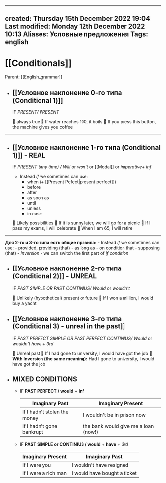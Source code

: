 
---
created: Thursday 15th December 2022 19:04
Last modified: Monday 12th December 2022 10:13
Aliases: Условные предложения
Tags: english
---

# [[Conditionals]]

Parent: [[English_grammar]]


 
- ## [[Условное наклонение 0-го типа (Conditional 1)]]
	IF *PRESENT/ PRESENT*
	
	🔴 always true
		📌 If water reaches 100, it boils
		📌 If you press this button, the machine gives you coffee
---

- ## [[Условное наклонение 1-го типа (Conditional 1)]] - REAL

	IF *PRESENT (any time) / Will* or *won't* or [[Modal]] or *imperative*+ *inf* 
	- Instead *if* we sometimes can use:
		- when (+ [[Present Pefect|present perfect]])
		- before
		- after
		- as soon as
		- until
		- unless
		- in case

	🔴 Likely possibilities
		📌 If it is sunny later, we will go for a picnic
		📌 If I pass my exams, I will celebrate 
		📌 When I am 65, I will retire
---

**Для 2-го и 3-го типа есть общие правила:**
	- Instead *if* we sometimes can use:
		- provided, providing (that)
		- as long as
		- on condition that
		- supposing (that)
	- *Inversion* - we can switch the first part of *if condition*
- ## [[Условное наклонение 2-го типа (Conditional 2)]] - UNREAL


	IF *PAST SIMPLE OR PAST CONTINIUS/ Would* or *wouldn't*
	
	🔴 Unlikely (hypothetical) present or future
		📌 If I won a million, I would buy a yacht
		
- ## [[Условное наклонение 3-го типа (Conditional 3) - unreal in the past]]

	IF *PAST PERFECT SIMPLE OR PAST PERFECT CONTINIUS/ Would* or *wouldn't* *have* + *3rd* 

	🔴 Unreal past
		📌 If I had gone to university, I would have got the job
		📌 **With Inversion (the same meaning):** Had I gone to university, I would have got the job

- ## MIXED CONDITIONS

	- IF **PAST PERFECT / would** + **inf**

		| Imaginary Past               | Imaginary Present                    |
		| ---------------------------- | ------------------------------------ |
		| If I hadn't stolen the money | I wouldn't be in prison now          |
		| If I hadn't gone bankrupt    | the bank would give me a loan (now!) |

	- IF **PAST SIMPLE or CONTINIUS / would** + **have** + *3rd* 

		| Imaginary Present    | Imaginary Past               |
		| -------------------- | ---------------------------- |
		| If I were you        | I wouldn't have resigned     |
		| If I were a rich man | I would have bought a ticket | 

